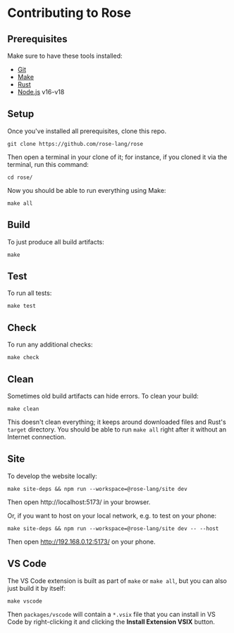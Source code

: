 # Contributing to Rose

## Prerequisites

Make sure to have these tools installed:

- [Git][]
- [Make][]
- [Rust][]
- [Node.js][] v16-v18

## Setup

Once you've installed all prerequisites, clone this repo.

```
git clone https://github.com/rose-lang/rose
```

Then open a terminal in your clone of it; for instance, if you cloned it via the terminal, run this command:

```
cd rose/
```

Now you should be able to run everything using Make:

```
make all
```

## Build

To just produce all build artifacts:

```
make
```

## Test

To run all tests:

```
make test
```

## Check

To run any additional checks:

```
make check
```

## Clean

Sometimes old build artifacts can hide errors. To clean your build:

```
make clean
```

This doesn't clean everything; it keeps around downloaded files and Rust's
`target` directory. You should be able to run `make all` right after it without
an Internet connection.

## Site

To develop the website locally:

```
make site-deps && npm run --workspace=@rose-lang/site dev
```

Then open http://localhost:5173/ in your browser.

Or, if you want to host on your local network, e.g. to test on your phone:

```
make site-deps && npm run --workspace=@rose-lang/site dev -- --host
```

Then open http://192.168.0.12:5173/ on your phone.

## VS Code

The VS Code extension is built as part of `make` or `make all`, but you can also
just build it by itself:

```
make vscode
```

Then `packages/vscode` will contain a `*.vsix` file that you can install in VS
Code by right-clicking it and clicking the **Install Extension VSIX** button.

[git]: https://git-scm.com/downloads
[make]: https://en.wikipedia.org/wiki/Make_(software)
[node.js]: https://nodejs.org/en/download
[rust]: https://www.rust-lang.org/tools/install
